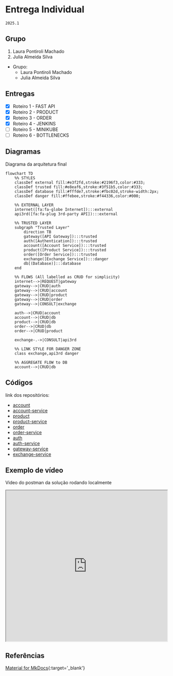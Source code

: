 # Entrega Individual



    2025.1


## Grupo

1. Laura Pontiroli Machado
2. Julia Almeida Silva
- Grupo:
    - Laura Pontiroli Machado
    - Julia Almeida Silva




## Entregas

- [x] Roteiro 1 - FAST API
- [x] Roteiro 2 - PRODUCT
- [x] Roteiro 3 - ORDER
- [x] Roteiro 4 - JENKINS
- [ ] Roteiro 5 - MINIKUBE
- [ ] Roteiro 6 - BOTTLENECKS

## Diagramas

Diagrama da arquitetura final



``` mermaid
flowchart TD
    %% STYLES
    classDef external fill:#e3f2fd,stroke:#2196f3,color:#333;
    classDef trusted fill:#e8eaf6,stroke:#3f51b5,color:#333;
    classDef database fill:#fffde7,stroke:#fbc02d,stroke-width:2px;
    classDef danger fill:#ffebee,stroke:#f44336,color:#000;

    %% EXTERNAL LAYER
    internet([fa:fa-globe Internet]):::external
    api3rd([fa:fa-plug 3rd-party API]):::external

    %% TRUSTED LAYER
    subgraph "Trusted Layer"
        direction TB
        gateway([API Gateway]):::trusted
        auth([Authentication]):::trusted
        account([Account Service]):::trusted
        product([Product Service]):::trusted
        order([Order Service]):::trusted
        exchange([Exchange Service]):::danger
        db[(Database)]:::database
    end

    %% FLOWS (All labelled as CRUD for simplicity)
    internet-->|REQUEST|gateway
    gateway-->|CRUD|auth
    gateway-->|CRUD|account
    gateway-->|CRUD|product
    gateway-->|CRUD|order
    gateway-->|CONSULT|exchange

    auth-->|CRUD|account
    account-->|CRUD|db
    product-->|CRUD|db
    order-->|CRUD|db
    order-->|CRUD|product

    exchange-.->|CONSULT|api3rd

    %% LINK STYLE FOR DANGER ZONE
    class exchange,api3rd danger

    %% AGGREGATE FLOW to DB
    account-->|CRUD|db
```



## Códigos

link dos repositórios: 

- [account](https://github.com/laupontiroli/account)
- [account-service](https://github.com/laupontiroli/account-service)
- [product](https://github.com/laupontiroli/product)
- [product-service](https://github.com/laupontiroli/product-service)
- [order](https://github.com/laupontiroli/order)
- [order-service](https://github.com/laupontiroli/order-service)
- [auth](https://github.com/laupontiroli/auth)
- [auth-service](https://github.com/laupontiroli/auth-service)
- [gateway-service](https://github.com/laupontiroli/gateway-service)
- [exchange-service](https://github.com/laupontiroli/exchange-service)



## Exemplo de vídeo

Video do postman da solução rodando localmente

<iframe width="100%" height="470" src="https://www.youtube.com/embed/3574AYQml8w" allowfullscreen></iframe>


## Referências

[Material for MkDocs](https://squidfunk.github.io/mkdocs-material/reference/){:target='_blank'}